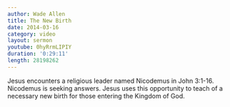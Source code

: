 ```yaml
---
author: Wade Allen
title: The New Birth
date: 2014-03-16
category: video
layout: sermon
youtube: 0hyRrmLIPIY
duration: '0:29:11'
length: 28198262
---
```


Jesus encounters a religious leader named Nicodemus in John 3:1-16. Nicodemus is seeking answers. Jesus uses this opportunity to teach of a necessary new birth for those entering the Kingdom of God.
